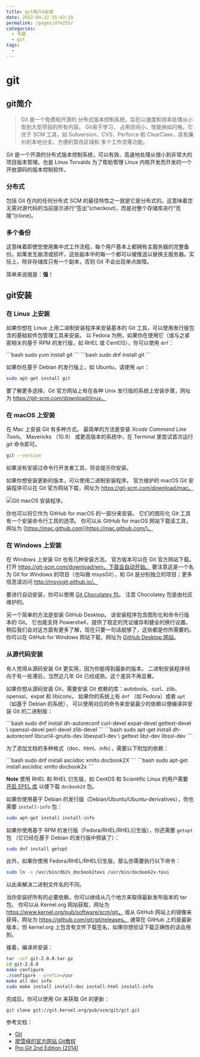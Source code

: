 ```yaml
---
title: git简介&安装
date: 2022-04-22 15:43:19
permalink: /pages/d7e255/
categories:
  - 专题
  - git
tags:
  - 
---
```

# git
## git简介 
> Git 是一个免费和开源的 分布式版本控制系统，旨在以速度和效率处理从小型到大型项目的所有内容。
Git易于学习， 占用空间小，性能快如闪电。它优于 SCM 工具，如 Subversion、CVS、Perforce 和 ClearCase，具有廉价的本地分支、方便的暂存区域和 多个工作流等功能。

Git 是一个开源的分布式版本控制系统，可以有效、高速地处理从很小到非常大的项目版本管理。也是 Linus Torvalds 为了帮助管理 Linux 内核开发而开发的一个开放源码的版本控制软件。
### 分布式
包括 Git 在内的任何分布式 SCM 的最佳特性之一就是它是分布式的。这意味着您无需对源代码的当前提示进行“签出”(checkout)，而是对整个存储库进行“克隆”(clone)。

### 多个备份
这意味着即使您使用集中式工作流程，每个用户基本上都拥有主服务器的完整备份。如果发生崩溃或损坏，这些副本中的每一个都可以被推送以替换主服务器。实际上，除非存储库只有一个副本，否则 Git 不会出现单点故障。

简单来说就是：**强**！
## git安装

### 在 Linux 上安装

如果你想在 Linux 上用二进制安装程序来安装基本的 Git 工具，可以使用发行版包含的基础软件包管理工具来安装。 以 Fedora 为例，如果你在使用它（或与之紧密相关的基于 RPM 的发行版，如 RHEL 或 CentOS），你可以使用 `dnf`：

<code-group>
  <code-block title="Fedora 21" active>
  ```bash
  sudo yum install git
  ```
  </code-block>

  <code-block title="Fedora 22 and later">
  ```bash
  sudo dnf install git
  ```
  </code-block>
</code-group>


如果你在基于 Debian 的发行版上，如 Ubuntu，请使用 `apt`：

```bash
sudo apt-get install git
```

要了解更多选择，Git 官方网站上有在各种 Unix 发行版的系统上安装步骤，网址为 https://git-scm.com/download/linux。

### 在 macOS 上安装

在 Mac 上安装 Git 有多种方式。 最简单的方法是安装 *Xcode Command Line Tools*。 Mavericks （10.9） 或更高版本的系统中，在 Terminal 里尝试首次运行 *git* 命令即可。

```bash
git --version
```

如果没有安装过命令行开发者工具，将会提示你安装。

如果你想安装更新的版本，可以使用二进制安装程序。 官方维护的 macOS Git 安装程序可以在 Git 官方网站下载，网址为 https://git-scm.com/download/mac。

![Git macOS 安装程序。](https://git-scm.com/book/en/v2/images/git-osx-installer.png)

你也可以将它作为 GitHub for macOS 的一部分来安装。 它们的图形化 Git 工具有一个安装命令行工具的选项。 你可以从 GitHub for macOS 网站下载该工具，网址为 [https://mac.github.com](https://mac.github.com/)。

### 在 Windows 上安装

在 Windows 上安装 Git 也有几种安装方法。 官方版本可以在 Git 官方网站下载。 打开 https://git-scm.com/download/win，下载会自动开始。 要注意这是一个名为 Git for Windows 的项目（也叫做 msysGit），和 Git 是分别独立的项目；更多信息请访问 http://msysgit.github.io/。

要进行自动安装，你可以使用 [Git Chocolatey 包](https://chocolatey.org/packages/git)。 注意 Chocolatey 包是由社区维护的。

另一个简单的方法是安装 GitHub Desktop。 该安装程序包含图形化和命令行版本的 Git。 它也能支持 Powershell，提供了稳定的凭证缓存和健全的换行设置。 稍后我们会对这方面有更多了解，现在只要一句话就够了，这些都是你所需要的。 你可以在 GitHub for Windows 网站下载，网址为 [GitHub Desktop 网站](https://desktop.github.com/)。

### 从源代码安装

有人觉得从源码安装 Git 更实用，因为你能得到最新的版本。 二进制安装程序倾向于有一些滞后，当然近几年 Git 已经成熟，这个差异不再显著。

如果你想从源码安装 Git，需要安装 Git 依赖的库：autotools、curl、zlib、openssl、expat 和 libiconv。 如果你的系统上有 `dnf` （如 Fedora）或者 `apt`（如基于 Debian 的系统）， 可以使用对应的命令来安装最少的依赖以便编译并安装 Git 的二进制版：

<code-group>
  <code-block title="Fedora" active>
  ```bash
  sudo dnf install dh-autoreconf curl-devel expat-devel gettext-devel \
  openssl-devel perl-devel zlib-devel
  ```
  </code-block>

  <code-block title="Debian">
  ```bash
  sudo apt-get install dh-autoreconf libcurl4-gnutls-dev libexpat1-dev \
  gettext libz-dev libssl-dev
  ```
  </code-block>
</code-group>

为了添加文档的多种格式（doc、html、info），需要以下附加的依赖：

<code-group>
  <code-block title="Fedora" active>
  ```bash
  sudo dnf install asciidoc xmlto docbook2X
  ```
  </code-block>

  <code-block title="Debian">
  ```bash
  sudo apt-get install asciidoc xmlto docbook2x
  ```
  </code-block>
</code-group>


**Note** 使用 RHEL 和 RHEL 衍生版，如 CentOS 和 Scientific Linux 的用户需要 [开启 EPEL 库](https://fedoraproject.org/wiki/EPEL#How_can_I_use_these_extra_packages.3F) 以便下载 `docbook2X` 包。 

如果你使用基于 Debian 的发行版（Debian/Ubuntu/Ubuntu-derivatives），你也需要 `install-info` 包：

```bash
sudo apt-get install install-info
```

如果你使用基于 RPM 的发行版（Fedora/RHEL/RHEL衍生版），你还需要 `getopt` 包 （它已经在基于 Debian 的发行版中预装了）：

```bash
sudo dnf install getopt
```

此外，如果你使用 Fedora/RHEL/RHEL衍生版，那么你需要执行以下命令：

```bash
sudo ln -s /usr/bin/db2x_docbook2texi /usr/bin/docbook2x-texi
```

以此来解决二进制文件名的不同。

当你安装好所有的必要依赖，你可以继续从几个地方来取得最新发布版本的 tar 包。 你可以从 Kernel.org 网站获取，网址为 https://www.kernel.org/pub/software/scm/git， 或从 GitHub 网站上的镜像来获得，网址为 https://github.com/git/git/releases。 通常在 GitHub 上的是最新版本，但 kernel.org 上包含有文件下载签名，如果你想验证下载正确性的话会用到。

接着，编译并安装：

```bash
tar -zxf git-2.8.0.tar.gz
cd git-2.8.0
make configure
./configure --prefix=/usr
make all doc info
sudo make install install-doc install-html install-info
```

完成后，你可以使用 Git 来获取 Git 的更新：

```bash
git clone git://git.kernel.org/pub/scm/git/git.git
```

参考文档：
- [Git](https://git-scm.com/)
- [廖雪峰的官方网站 Git教程](https://www.liaoxuefeng.com/wiki/896043488029600)
- [Pro Git 2nd Edition (2014)](https://git-scm.com/book/zh/v2)